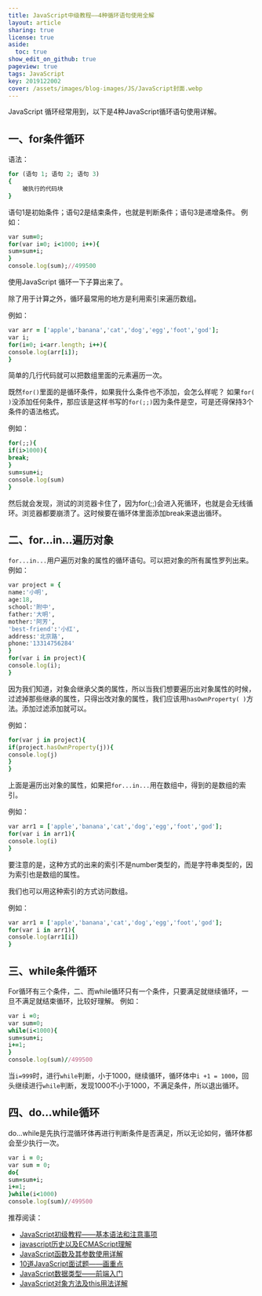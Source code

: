 ```yaml
---
title: JavaScript中级教程——4种循环语句使用全解
layout: article
sharing: true
license: true
aside:
  toc: true
show_edit_on_github: true
pageview: true
tags: JavaScript
key: 2019122002
cover: /assets/images/blog-images/JS/JavaScript封面.webp
---
```




JavaScript 循环经常用到，以下是4种JavaScript循环语句使用详解。

## 一、for条件循环

语法：
```ruby
for (语句 1; 语句 2; 语句 3)
{
    被执行的代码块
}
```

语句1是初始条件；语句2是结束条件，也就是判断条件；语句3是递增条件。
例如：
```ruby
var sum=0;
for(var i=0; i<1000; i++){
sum=sum+i;
}
console.log(sum);//499500
```
使用JavaScript 循环一下子算出来了。

除了用于计算之外，循环最常用的地方是利用索引来遍历数组。

例如：
```ruby
var arr = ['apple','banana','cat','dog','egg','foot','god'];
var i;
for(i=0; i<arr.length; i++){
console.log(arr[i]);
}

```


简单的几行代码就可以把数组里面的元素遍历一次。

既然`for()`里面的是循环条件，如果我什么条件也不添加，会怎么样呢？
如果`for( )`没添加任何条件，那应该是这样书写的`for(;;)`因为条件是空，可是还得保持3个条件的语法格式。

例如：
```ruby
for(;;){
if(i>1000){
break; 
}
sum=sum+i;
console.log(sum)
}
```
 然后就会发现，测试的浏览器卡住了，因为for(;;)会进入死循环，也就是会无线循环。浏览器都要崩溃了。这时候要在循环体里面添加break来退出循环。

## 二、for...in...遍历对象

`for...in...`用户遍历对象的属性的循环语句。可以把对象的所有属性罗列出来。
例如：
```ruby
var project = {
name:'小明',
age:18,
school:'附中',
father:'大明',
mother:'阿芳',
'best-friend':'小红',
address:'北京路',
phone:'13314756284'
}
for(var i in project){
console.log(i);
}

```


因为我们知道，对象会继承父类的属性，所以当我们想要遍历出对象属性的时候，过滤掉那些继承的属性，只得出改对象的属性，我们应该用`hasOwnProperty( )`方法。添加过滤添加就可以。

例如：
```ruby
for(var j in project){
if(project.hasOwnProperty(j)){
console.log(j)
}
}
```



上面是遍历出对象的属性，如果把`for...in...`用在数组中，得到的是数组的索引。

例如：
```ruby
var arr1 = ['apple','banana','cat','dog','egg','foot','god'];
for(var i in arr1){
console.log(i)
}

```

要注意的是，这种方式的出来的索引不是number类型的，而是字符串类型的，因为索引也是数组的属性。


我们也可以用这种索引的方式访问数组。

例如：
```ruby
var arr1 = ['apple','banana','cat','dog','egg','foot','god'];
for(var i in arr1){
console.log(arr1[i])
}
```


## 三、while条件循环

For循环有三个条件，二、而while循环只有一个条件，只要满足就继续循环，一旦不满足就结束循环，比较好理解。
例如：
```ruby
var i =0;
var sum=0;
while(i<1000){
sum=sum+i;
i+=1;
}
console.log(sum)//499500
```
当`i=999`时，进行`while`判断，小于1000，继续循环，循环体中`i +1 = 1000`，回头继续进行`while`判断，发现1000不小于1000，不满足条件，所以退出循环。

## 四、do...while循环

do...while是先执行混循环体再进行判断条件是否满足，所以无论如何，循环体都会至少执行一次。
```ruby
var i = 0;
var sum = 0;
do{
sum=sum+i;
i+=1;
}while(i<1000)
console.log(sum)//499500

```

推荐阅读：



- [JavaScript初级教程——基本语法和注意事项](https://muitlog.com/2019/12/18/javascript-基本语法和注意事项.html)
- [javascript历史以及ECMAScript理解](https://muitlog.com/2019/12/16/javascript历史.html)
- [JavaScript函数及其参数使用详解](https://muitlog.com/2019/12/12/JavaScript函数.html)
- [10道JavaScript面试题——画重点](https://muitlog.com/2019/12/12/10javascript.html)
- [JavaScript数据类型——前端入门](https://muitlog.com/2019/12/11/JavaScript数据类型.html)
- [JavaScript对象方法及this用法详解](https://muitlog.com/2019/12/10/javascript-this.html)



